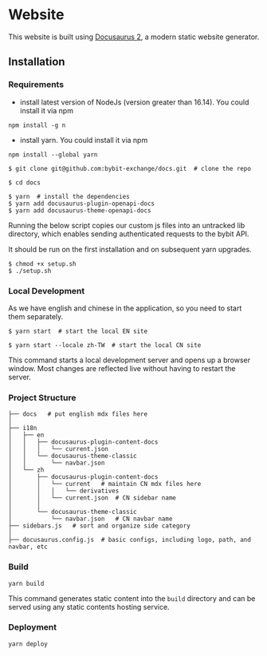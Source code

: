# Website

This website is built using [Docusaurus 2](https://docusaurus.io/), a modern static website generator.

## Installation

### Requirements
* install latest version of NodeJs (version greater than 16.14). You could install it via npm
```shell
npm install -g n
```

* install yarn. You could install it via npm
```shell
npm install --global yarn
```

```
$ git clone git@github.com:bybit-exchange/docs.git  # clone the repo
```

```
$ cd docs
```

```
$ yarn  # install the dependencies
$ yarn add docusaurus-plugin-openapi-docs
$ yarn add docusaurus-theme-openapi-docs
```


Running the below script copies our custom js files into an untracked lib directory, which enables sending authenticated requests to the bybit API.

It should be run on the first installation and on subsequent yarn upgrades.
```
$ chmod +x setup.sh
$ ./setup.sh
```

### Local Development
As we have english and chinese in the application, so you need to start them separately.
```
$ yarn start  # start the local EN site
```
```
$ yarn start --locale zh-TW  # start the local CN site
```

This command starts a local development server and opens up a browser window. Most changes are reflected live without having to restart the server.

### Project Structure
```shell
├── docs   # put english mdx files here
│
├── i18n  
│   ├── en
│   │   ├── docusaurus-plugin-content-docs
│   │   │   └── current.json
│   │   └── docusaurus-theme-classic
│   │       └── navbar.json
│   └── zh
│       ├── docusaurus-plugin-content-docs
│       │   └── current   # maintain CN mdx files here
│       │   │   └── derivatives
│       │   └── current.json  # CN sidebar name
│       │
│       └── docusaurus-theme-classic
│           └── navbar.json   # CN navbar name
├── sidebars.js   # sort and organize side category
│ 
├── docusaurus.config.js  # basic configs, including logo, path, and navbar, etc
```

### Build

```shell
yarn build
```

This command generates static content into the `build` directory and can be served using any static contents hosting service.

### Deployment

```shell
yarn deploy
```


